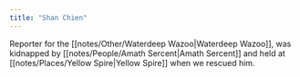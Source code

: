 ```yaml
---
title: "Shan Chien"
---
```

Reporter for the [[notes/Other/Waterdeep Wazoo|Waterdeep Wazoo]], was kidnapped by [[notes/People/Amath Sercent|Amath Sercent]] and held at [[notes/Places/Yellow Spire|Yellow Spire]] when we rescued him.